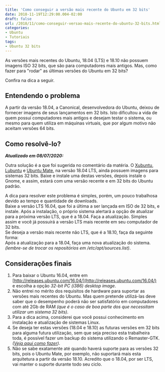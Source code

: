 ```yaml
---
title: 'Como conseguir a versão mais recente do Ubuntu em 32 bits'
date: 2018-11-19T12:29:00.004-02:00
draft: false
url: /2018/11/como-conseguir-versao-mais-recente-do-ubuntu-32-bits.html
categories: 
- Ubuntu
- Tutoriais
tags:
- Ubuntu 32 bits
---
```


As versões mais recentes do Ubuntu, 18.04 (LTS) e 18.10 não possuem imagens ISO 32 bits, que são para computadores mais antigos. Mas, como fazer para "rodar" as últimas versões do Ubuntu em 32 bits?  

<!--more-->

Confira na dica a seguir.

## Entendendo o problema

  
A partir da versão 18.04, a Canonical, desenvolvedora do Ubuntu, deixou de fornecer imagens de seus lançamentos em 32 bits. Isto dificultou a vida de quem possui computadores mais antigos e desejam testar o sistema, ou mesmo para quem utiliza em máquinas virtuais, que por algum motivo não aceitam versões 64 bits.  
  

## Como resolvê-lo?

  
_**Atualizado em 08/07/2020:**_  
  
Outra solução é a que foi sugerida no comentário da matéria. O [Xubuntu](http://mirror.aarnet.edu.au/pub/xubuntu/releases/18.04/release/xubuntu-18.04.4-desktop-i386.iso), [Lubuntu](http://cdimage.ubuntu.com/lubuntu/releases/18.04/release/lubuntu-18.04.4-desktop-i386.iso) e [Ubuntu Mate](http://cdimage.ubuntu.com/ubuntu-mate/releases/18.04/release/ubuntu-mate-18.04.4-desktop-i386.iso), na versão 18.04 LTS, ainda possuem imagens para sistemas 32 bits. Baixe e instale uma destas versões, depois instale o Gnome, e assim, estará com uma versão recente e em 32 bits do Ubuntu padrão.  
  
A dica para resolver este problema é simples, porém, um pouco trabalhosa devido ao tempo e quantidade de downloads.  
Baixe a versão LTS 16.04, que foi a última a ser lançada em ISO de 32 bits, e instale. Após a instalação, o próprio sistema alertará a opção de atualizar para a próxima versão LTS, que é a 18.04. Faça a atualização. Simples assim e você já possuirá a versão LTS mais recente em seu computador de 32 bits.  
Se deseja a versão mais recente não LTS, que é a 18.10, faça da seguinte forma:  
Após a atualização para a 18.04, faça uma nova atualização do sistema. _(lembre-se de trocar os repositórios em /etc/apt/sources.list)_.  
  

## Considerações finais

  
1. Para baixar o Ubuntu 16.04, entre em [http://releases.ubuntu.com/16.04/](http://releases.ubuntu.com/16.04/) e escolha a opção _32-bit PC (i386) desktop image_.  
2. Não entrei no mérito dos requisitos de hardware para suportar as versões mais recentes do Ubuntu. Mas quem pretende utilizá-las deve saber que o desempenho poderá não ser satisfatório em computadores com até 2Gb de RAM _(que é o caso de boa parte dos que necessitam utilizar um sistema 32 bits)._  
3. Para a dica acima, considerei que você possui conhecimento em instalação e atualização de sistemas Linux.  
4. Se deseja ter estas versões (18.04 e 18.10) as futuras versões em 32 bits para alguma futura utilização, sem que seja preciso esta trabalheira toda, é possível fazer um backup do sistema utilizando o Remaster-GTK. _([Veja aqui como fazer](https://info.wsouza.com.br/2018/07/backup-com-remaster-gtk.html))_.  
5. Não se sabe exatamente até quando haverá suporte para as versões 32 bits, pois o Ubuntu Mate, por exemplo, não suportará mais esta arquitetura a partir da versão 18.10. Acredito que o 18.04, por ser LTS, vai manter o suporte durante todo seu ciclo.
